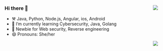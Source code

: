 ### Hi there 👋  <img align="right" src="https://github-readme-stats.vercel.app/api?username=leihehehe&show_icons=true&theme=radical">

- ⚒️ Java, Python, Node.js, Angular, ios, Android
- 🌱 I’m currently learning Cybersecurity, Java, Golang
- 💪 Newbie for Web security, Reverse engineering
- 😄 Pronouns: She/her

<img align="right" src="https://github-readme-stats.vercel.app/api/top-langs/?username=leihehehe&theme=dark&layout=compact">

